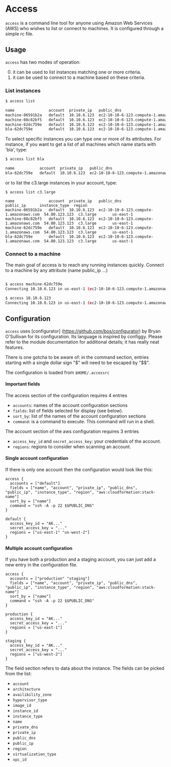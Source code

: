 # Access

`access` is a command line tool for anyone using Amazon Web Services (AWS) who wishes to list or connect to machines.
It is configured through a simple rc file.

## Usage

`access` has two modes of operation:

0. it can be used to list instances matching one or more criteria.
0. it can be used to connect to a machine based on these criteria.

### List instances

```bash
$ access list

name               account  private_ip   public_dns                               public_ip      instance_type  region
machine-06591b2a   default  10.10.6.123  ec2-10-10-6-123.compute-1.amazonaws.com  54.80.123.123  c3.large       us-east-1
machine-08c82bf5   default  10.10.6.123  ec2-10-10-6-123.compute-1.amazonaws.com  54.80.123.123  c3.large       us-east-1
machine-62dc759e   default  10.10.6.123  ec2-10-10-6-123.compute-1.amazonaws.com  54.80.123.123  c3.large       us-east-1
bla-62dc759e       default  10.10.6.123  ec2-10-10-6-123.compute-1.amazonaws.com  54.80.123.123  c3.large       us-east-1
```

To select specific instances you can type one or more of its attributes.
For instance, if you want to get a list of all machines which name starts with 'bla', type:

```bash
$ access list bla

name           account  private_ip   public_dns                               public_ip      instance_type  region
bla-62dc759e   default  10.10.6.123  ec2-10-10-6-123.compute-1.amazonaws.com  54.80.123.123  c3.large       us-east-1
```

or to list the c3.large instances in your account, type:

```
$ access list c3.large

name               account  private_ip   public_dns                               public_ip      instance_type  region
machine-06591b2a   default  10.10.6.123  ec2-10-10-6-123.compute-1.amazonaws.com  54.80.123.123  c3.large       us-east-1
machine-08c82bf5   default  10.10.6.123  ec2-10-10-6-123.compute-1.amazonaws.com  54.80.123.123  c3.large       us-east-1
machine-62dc759e   default  10.10.6.123  ec2-10-10-6-123.compute-1.amazonaws.com  54.80.123.123  c3.large       us-east-1
bla-62dc759e       default  10.10.6.123  ec2-10-10-6-123.compute-1.amazonaws.com  54.80.123.123  c3.large       us-east-1
```

### Connect to a machine

The main goal of access is to reach any running instances quickly.
Connect to a machine by any attribute (name public_ip ...)

```bash

$ access machine-62dc759e
Connecting 10.10.6.123 in us-east-1 (ec2-10-10-6-123.compute-1.amazonaws.com)

$ access 10.10.6.123
Connecting 10.10.6.123 in us-east-1 (ec2-10-10-6-123.compute-1.amazonaws.com)
```

## Configuration

`access` uses [configurator] (https://github.com/bos/configurator) by
Bryan O'Sullivan for its configuration. Its language is inspired by configgy.
Please refer to the module documentation for additional details; it has really neat features.

There is one gotcha to be aware of: in the command section, entries starting with a single dollar sign "$"
will need to be escaped by "$$".

The configuration is loaded from `$HOME/.accessrc`

#### Important fields

The access section of the configuration requires 4 entries
* `accounts`: names of the account configuration sections
* `fields`: list of fields selected for display (see below).
* `sort_by`: list of the names of the account configuration sections
* `command`: is a command to execute. This command will run in a shell.

The account section of the aws configuration requires 3 entries
* `access_key_id` and `secret_access_key`: your credentials of the account.
* `regions`: regions to consider when scanning an account.

#### Single account configuration

If there is only one account then the configuration would look like this:
```
access {
  accounts = ["default"]
  fields = ["name", "account", "private_ip", "public_dns", "public_ip", "instance_type", "region", "aws:cloudformation:stack-name"]
  sort_by = ["name"]
  command = "ssh -A -p 22 $$PUBLIC_DNS"
}

default {
  access_key_id = "AK..."
  secret_access_key = "..."
  regions = ["us-east-1" "us-west-2"]
}
```

#### Multiple account configuration

If you have both a production and a staging account,  you can just add a new
entry in the configuration file.

```
access {
  accounts = ["production" "staging"]
  fields = ["name", "account", "private_ip", "public_dns", "public_ip", "instance_type", "region", "aws:cloudformation:stack-name"]
  sort_by = ["name"]
  command = "ssh -A -p 22 $$PUBLIC_DNS"
}

production {
  access_key_id = "AK..."
  secret_access_key = "..."
  regions = ["us-east-1"]
}

staging {
  access_key_id = "AK..."
  secret_access_key = "..."
  regions = ["us-west-2"]
}
```

The field section refers to data about the instance. The fields can be picked from the list:
* `account`
* `architecture`
* `availibility_zone`
* `hypervisor_type`
* `image_id`
* `instance_id`
* `instance_type`
* `name`
* `private_dns`
* `private_ip`
* `public_dns`
* `public_ip`
* `region`
* `virtualization_type`
* `vpc_id`
